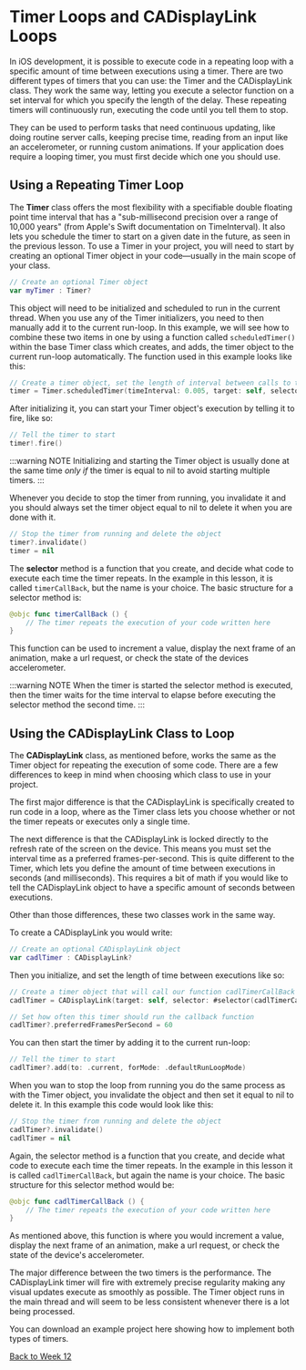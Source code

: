 # Timer Loops and CADisplayLink Loops

In iOS development, it is possible to execute code in a repeating loop with a specific amount of time between executions using a timer.  There are two different types of timers that you can use: the Timer and the CADisplayLink class.  They work the same way, letting you execute a selector function on a set interval for which you specify the length of the delay.  These repeating timers will continuously run, executing the code until you tell them to stop.

They can be used to perform tasks that need continuous updating, like doing routine server calls, keeping precise time, reading from an input like an accelerometer, or running custom animations.  If your application does require a looping timer, you must first decide which one you should use.

## Using a Repeating Timer Loop

The **Timer** class offers the most flexibility with a specifiable double floating point time interval that has a "sub-millisecond precision over a range of 10,000 years" (from Apple's Swift documentation on TimeInterval).  It also lets you schedule the timer to start on a given date in the future, as seen in the previous lesson.  To use a Timer in your project, you will need to start by creating an optional Timer object in your code—usually in the main scope of your class.

```swift
// Create an optional Timer object
var myTimer : Timer?
```

This object will need to be initialized and scheduled to run in the current thread.  When you use any of the Timer initializers, you need to then manually add it to the current run-loop.  In this example, we will see how to combine these two items in one by using a function called `scheduledTimer()` within the base Timer class which creates, and adds, the timer object to the current run-loop automatically.  The function used in this example looks like this:

```swift
// Create a timer object, set the length of interval between calls to the selector function, and set the timer to loop
timer = Timer.scheduledTimer(timeInterval: 0.005, target: self, selector: #selector(timerCallBack), userInfo: nil, repeats: true)
```

After initializing it, you can start your Timer object's execution by telling it to fire, like so:

```swift
// Tell the timer to start
timer!.fire()
```

:::warning NOTE
Initializing and starting the Timer object is usually done at the same time _only if_ the timer is equal to nil to avoid starting multiple timers.
:::

Whenever you decide to stop the timer from running, you invalidate it and you should always set the timer object equal to nil to delete it when you are done with it.

```swift
// Stop the timer from running and delete the object
timer?.invalidate()
timer = nil
```

The **selector** method is a function that you create, and decide what code to execute each time the timer repeats.  In the example in this lesson, it is called `timerCallBack`, but the name is your choice.  The basic structure for a selector method is:

```swift
@objc func timerCallBack () {
    // The timer repeats the execution of your code written here
}
```

This function can be used to increment a value, display the next frame of an animation, make a url request, or check the state of the devices accelerometer.

:::warning NOTE
When the timer is started the selector method is executed, then the timer waits for the time interval to elapse before executing the selector method the second time.
:::


## Using the CADisplayLink Class to Loop

The **CADisplayLink** class, as mentioned before, works the same as the Timer object for repeating the execution of some code.  There are a few differences to keep in mind when choosing which class to use in your project. 

The first major difference is that the CADisplayLink is specifically created to run code in a loop, where as the Timer class lets you choose whether or not the timer repeats or executes only a single time.

The next difference is that the CADisplayLink is locked directly to the refresh rate of the screen on the device.  This means you must set the interval time as a preferred frames-per-second.  This is quite different to the Timer, which lets you define the amount of time between executions in seconds (and milliseconds).  This requires a bit of math if you would like to tell the CADisplayLink object to have a specific amount of seconds between executions.

Other than those differences, these two classes work in the same way. 

To create a CADisplayLink you would write:

```swift
// Create an optional CADisplayLink object
var cadlTimer : CADisplayLink?
```

Then you initialize, and set the length of time between executions like so:

```swift
// Create a timer object that will call our function cadlTimerCallBack
cadlTimer = CADisplayLink(target: self, selector: #selector(cadlTimerCallBack))

// Set how often this timer should run the callback function
cadlTimer?.preferredFramesPerSecond = 60
```

You can then start the timer by adding it to the current run-loop:

```swift
// Tell the timer to start
cadlTimer?.add(to: .current, forMode: .defaultRunLoopMode)
```

When you wan to stop the loop from running you do the same process as with the Timer object, you invalidate the object and then set it equal to nil to delete it.  In this example this code would look like this:

```swift
// Stop the timer from running and delete the object
cadlTimer?.invalidate()
cadlTimer = nil
```

Again, the selector method is a function that you create, and decide what code to execute each time the timer repeats.  In the example in this lesson it is called `cadlTimerCallBack`, but again the name is your choice.  The basic structure for this selector method would be:

```swift
@objc func cadlTimerCallBack () {
    // The timer repeats the execution of your code written here
}
```

As mentioned above, this function is where you would increment a value, display the next frame of an animation, make a url request, or check the state of the device's accelerometer.

The major difference between the two timers is the performance.  The CADisplayLink timer will fire with extremely precise regularity making any visual updates execute as smoothly as possible.  The Timer object runs in the main thread and will seem to be less consistent whenever there is a lot being processed.

You can download an example project here showing how to implement both types of timers.

[Back to Week 12](./index.md#during-class)